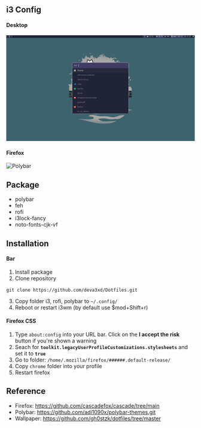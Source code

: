 
## i3 Config

#### Desktop
![Desktop](https://github.com/deva3xd/config/blob/main/screenshot/desktop.png?raw=true)

#### Firefox
![Polybar](https://github.com/deva3xd/config/blob/main/screenshot/firefox.png?raw=true)

## Package

- polybar
- feh
- rofi
- i3lock-fancy
- noto-fonts-cjk-vf

## Installation

#### Bar
1. Install package
2. Clone repository
```
git clone https://github.com/deva3xd/Dotfiles.git
```
3. Copy folder i3, rofi, polybar to `~/.config/`
4. Reboot or restart i3wm (by default use $mod+Shift+r)

#### Firefox CSS
1. Type `about:config` into your URL bar. Click on the **I accept the risk** button if you're shown a warning
2. Seach for **`toolkit.legacyUserProfileCustomizations.stylesheets`** and set it to **`true`**
3. Go to folder: `/home/.mozilla/firefox/######.default-release/`
4. Copy `chrome` folder into your profile
5. Restart firefox

## Reference

- Firefox: https://github.com/cascadefox/cascade/tree/main
- Polybar: https://github.com/adi1090x/polybar-themes.git
- Wallpaper: https://github.com/gh0stzk/dotfiles/tree/master
